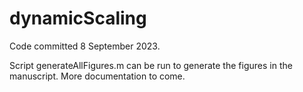 # dynamicScaling

Code committed 8 September 2023.

Script generateAllFigures.m can be run to generate the figures in the manuscript. More documentation to come.
